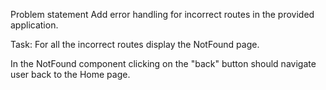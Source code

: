 Problem statement
Add error handling for incorrect routes in the provided application.

Task:
For all the incorrect routes display the NotFound page.

In the NotFound component clicking on the "back" button should navigate user back to the Home page.
